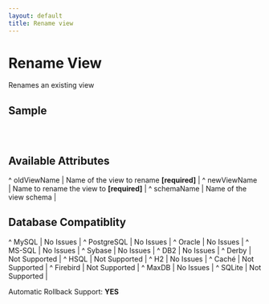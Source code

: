 ```yaml
---
layout: default
title: Rename view
---
```


# Rename View #

Renames an existing view

## Sample ##

<code xml>
<renameView oldViewName="personView" newViewName="people"/>
</code>

## Available Attributes ##

^ oldViewName  | Name of the view to rename **[required]**  | 
^ newViewName  | Name to rename the view to **[required]**  | 
^ schemaName  | Name of the view schema  | 


## Database Compatiblity ##

^ MySQL  | No Issues  | 
^ PostgreSQL  | No Issues  | 
^ Oracle  | No Issues  | 
^ MS-SQL  | No Issues  | 
^ Sybase  | No Issues  | 
^ DB2  | No Issues  | 
^ Derby  | Not Supported  | 
^ HSQL  | Not Supported  | 
^ H2  | No Issues  | 
^ Caché  | Not Supported  | 
^ Firebird  | Not Supported  | 
^ MaxDB  | No Issues  | 
^ SQLite  | Not Supported  |

Automatic Rollback Support: **YES**